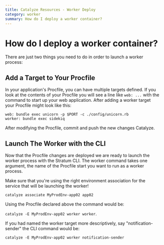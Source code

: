 ```yaml
---
title: Catalyze Resources - Worker Deploy
category: worker
summary: How do I deploy a worker container?
---
```


# How do I deploy a worker container?

There are just two things you need to do in order to launch a worker process:

## Add a Target to Your Procfile

In your application's Procfile, you can have multiple targets defined. If you look at the contents of your Procfile you will see a line like `web: ...` with the command to start up your web application. After adding a worker target your Procfile might look like this:

```
web: bundle exec unicorn -p $PORT -c ./config/unicorn.rb
worker: bundle exec sidekiq
```

After modifying the Procfile, commit and push the new changes Catalyze.

## Launch The Worker with the CLI

Now that the Procfile changes are deployed we are ready to launch the worker process with the Stratum CLI. The worker command takes one argument, the name of the Procfile start you want to run as a worker process.

Make sure that you're using the right environment association for the service that will be launching the worker!

`catalyze associate MyProdEnv-app02 app02`

Using the Procfile declared above the command would be:

`catalyze -E MyProdEnv-app02 worker worker`.

If you had named the worker target more descriptively, say "notification-sender" the CLI command would be:

`catalyze -E MyProdEnv-app02 worker notification-sender`
